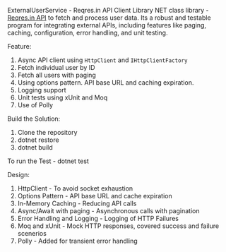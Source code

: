 ExternalUserService - Reqres.in API Client Library
NET class library - [Reqres.in API](https://reqres.in/) to fetch and process user data. Its a robust and testable program for integrating external APIs, including features like paging, caching, configuration, error handling, and unit testing.

Feature:
1. Async API client using `HttpClient` and `IHttpClientFactory`
2. Fetch individual user by ID
3. Fetch all users with paging
4. Using options pattern. API base URL and caching expiration.
5. Logging support
6. Unit tests using xUnit and Moq
7. Use of Polly

Build the Solution:
1. Clone the repository
2. dotnet restore
3. dotnet build

To run the Test - dotnet test

Design:
1. HttpClient - To avoid socket exhaustion
2. Options Pattern - API base URL and cache expiration
3. In-Memory Caching - Reducing API calls
4. Async/Await with paging - Asynchronous calls with pagination
5. Error Handling and Logging - Logging of HTTP Failures
6. Moq and xUnit - Mock HTTP responses, covered success and failure scenerios
7. Polly - Added for transient error handling

